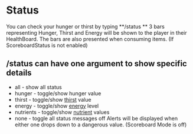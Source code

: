 # **Status**

You can check your hunger or thirst by typing **/status **
3 bars representing Hunger, Thirst and Energy will be shown to the player in their HealthBoard.
The bars are also presented when consuming items. (If ScoreboardStatus is not enabled)

## **/status can have one argument to show specific details**
* all - show all status
* hunger - toggle/show hunger value
* thirst - toggle/show [thirst](https://github.com/skypixel-development/SurvivalPlus/wiki/Hydration#thirst) value
* energy - toggle/show [energy](https://github.com/skypixel-development/SurvivalPlus/wiki/Energy) level
* nutrients - toggle/show [nutrient](https://github.com/skypixel-development/SurvivalPlus/wiki/Food-&-Farming#food-diversity) values
* none - toggle all status messages off
Alerts will be displayed when either one drops down to a dangerous value. (Scoreboard Mode is off)